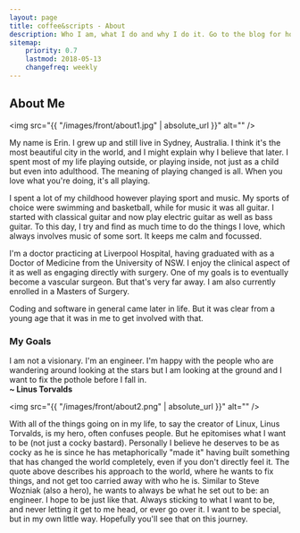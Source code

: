 ```yaml
---
layout: page
title: coffee&scripts - About
description: Who I am, what I do and why I do it. Go to the blog for how I do it.
sitemap:
    priority: 0.7
    lastmod: 2018-05-13
    changefreq: weekly
---
```

## About Me

<span class="image right"><img src="{{ "/images/front/about1.jpg" | absolute_url }}" alt="" /></span>

My name is Erin. I grew up and still live in Sydney, Australia. I think it's the most beautiful city in the world, and I might explain why I believe that later. I spent most of my life playing outside, or playing inside, not just as a child but even into adulthood. The meaning of playing changed is all. When you love what you're doing, it's all playing.

I spent a lot of my childhood however playing sport and music. My sports of choice were swimming and basketball, while for music it was all guitar. I started with classical guitar and now play electric guitar as well as bass guitar. To this day, I try and find as much time to do the things I love, which always involves music of some sort. It keeps me calm and focussed.

I'm a doctor practicing at Liverpool Hospital, having graduated with as a Doctor of Medicine from the University of NSW. I enjoy the clinical aspect of it as well as engaging directly with surgery. One of my goals is to eventually become a vascular surgeon. But that's very far away. I am also currently enrolled in a Masters of Surgery.

Coding and software in general came later in life. But it was clear from a young age that it was in me to get involved with that. 

### My Goals
<div class="box">
  <p>
  I am not a visionary. I'm an engineer. I'm happy with the people who are wandering around looking at the stars but I am looking at the ground and I want to fix the pothole before I fall in.
  <br/>
  <strong>~ Linus Torvalds</strong>
  </p>
</div>

<span class="image left"><img src="{{ "/images/front/about2.png" | absolute_url }}" alt="" /></span>

With all of the things going on in my life, to say the creator of Linux, Linus Torvalds, is my hero, often confuses people. But he epitomises what I want to be (not just a cocky bastard). Personally I believe he deserves to be as cocky as he is since he has metaphorically "made it" having built something that has changed the world completely, even if you don't directly feel it. The quote above describes his approach to the world, where he wants to fix things, and not get too carried away with who he is. Similar to Steve Wozniak (also a hero), he wants to always be what he set out to be: an engineer. I hope to be just like that. Always sticking to what I want to be, and never letting it get to me head, or ever go over it. I want to be special, but in my own little way. Hopefully you'll see that on this journey.
